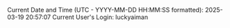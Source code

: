 Current Date and Time (UTC - YYYY-MM-DD HH:MM:SS formatted): 2025-03-19 20:57:07
Current User's Login: luckyaiman

